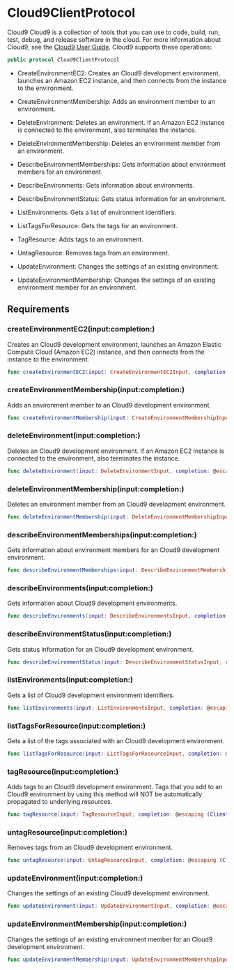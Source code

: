 # Cloud9ClientProtocol

Cloud9 Cloud9 is a collection of tools that you can use to code, build, run, test, debug, and release software in the cloud. For more information about Cloud9, see the [Cloud9 User Guide](https://docs.aws.amazon.com/cloud9/latest/user-guide). Cloud9 supports these operations:

``` swift
public protocol Cloud9ClientProtocol 
```

  - CreateEnvironmentEC2: Creates an Cloud9 development environment, launches an Amazon EC2 instance, and then connects from the instance to the environment.

  - CreateEnvironmentMembership: Adds an environment member to an environment.

  - DeleteEnvironment: Deletes an environment. If an Amazon EC2 instance is connected to the environment, also terminates the instance.

  - DeleteEnvironmentMembership: Deletes an environment member from an environment.

  - DescribeEnvironmentMemberships: Gets information about environment members for an environment.

  - DescribeEnvironments: Gets information about environments.

  - DescribeEnvironmentStatus: Gets status information for an environment.

  - ListEnvironments: Gets a list of environment identifiers.

  - ListTagsForResource: Gets the tags for an environment.

  - TagResource: Adds tags to an environment.

  - UntagResource: Removes tags from an environment.

  - UpdateEnvironment: Changes the settings of an existing environment.

  - UpdateEnvironmentMembership: Changes the settings of an existing environment member for an environment.

## Requirements

### createEnvironmentEC2(input:completion:)

Creates an Cloud9 development environment, launches an Amazon Elastic Compute Cloud (Amazon EC2) instance, and then connects from the instance to the environment.

``` swift
func createEnvironmentEC2(input: CreateEnvironmentEC2Input, completion: @escaping (ClientRuntime.SdkResult<CreateEnvironmentEC2OutputResponse, CreateEnvironmentEC2OutputError>) -> Void)
```

### createEnvironmentMembership(input:completion:)

Adds an environment member to an Cloud9 development environment.

``` swift
func createEnvironmentMembership(input: CreateEnvironmentMembershipInput, completion: @escaping (ClientRuntime.SdkResult<CreateEnvironmentMembershipOutputResponse, CreateEnvironmentMembershipOutputError>) -> Void)
```

### deleteEnvironment(input:completion:)

Deletes an Cloud9 development environment. If an Amazon EC2 instance is connected to the environment, also terminates the instance.

``` swift
func deleteEnvironment(input: DeleteEnvironmentInput, completion: @escaping (ClientRuntime.SdkResult<DeleteEnvironmentOutputResponse, DeleteEnvironmentOutputError>) -> Void)
```

### deleteEnvironmentMembership(input:completion:)

Deletes an environment member from an Cloud9 development environment.

``` swift
func deleteEnvironmentMembership(input: DeleteEnvironmentMembershipInput, completion: @escaping (ClientRuntime.SdkResult<DeleteEnvironmentMembershipOutputResponse, DeleteEnvironmentMembershipOutputError>) -> Void)
```

### describeEnvironmentMemberships(input:completion:)

Gets information about environment members for an Cloud9 development environment.

``` swift
func describeEnvironmentMemberships(input: DescribeEnvironmentMembershipsInput, completion: @escaping (ClientRuntime.SdkResult<DescribeEnvironmentMembershipsOutputResponse, DescribeEnvironmentMembershipsOutputError>) -> Void)
```

### describeEnvironments(input:completion:)

Gets information about Cloud9 development environments.

``` swift
func describeEnvironments(input: DescribeEnvironmentsInput, completion: @escaping (ClientRuntime.SdkResult<DescribeEnvironmentsOutputResponse, DescribeEnvironmentsOutputError>) -> Void)
```

### describeEnvironmentStatus(input:completion:)

Gets status information for an Cloud9 development environment.

``` swift
func describeEnvironmentStatus(input: DescribeEnvironmentStatusInput, completion: @escaping (ClientRuntime.SdkResult<DescribeEnvironmentStatusOutputResponse, DescribeEnvironmentStatusOutputError>) -> Void)
```

### listEnvironments(input:completion:)

Gets a list of Cloud9 development environment identifiers.

``` swift
func listEnvironments(input: ListEnvironmentsInput, completion: @escaping (ClientRuntime.SdkResult<ListEnvironmentsOutputResponse, ListEnvironmentsOutputError>) -> Void)
```

### listTagsForResource(input:completion:)

Gets a list of the tags associated with an Cloud9 development environment.

``` swift
func listTagsForResource(input: ListTagsForResourceInput, completion: @escaping (ClientRuntime.SdkResult<ListTagsForResourceOutputResponse, ListTagsForResourceOutputError>) -> Void)
```

### tagResource(input:completion:)

Adds tags to an Cloud9 development environment. Tags that you add to an Cloud9 environment by using this method will NOT be automatically propagated to underlying resources.

``` swift
func tagResource(input: TagResourceInput, completion: @escaping (ClientRuntime.SdkResult<TagResourceOutputResponse, TagResourceOutputError>) -> Void)
```

### untagResource(input:completion:)

Removes tags from an Cloud9 development environment.

``` swift
func untagResource(input: UntagResourceInput, completion: @escaping (ClientRuntime.SdkResult<UntagResourceOutputResponse, UntagResourceOutputError>) -> Void)
```

### updateEnvironment(input:completion:)

Changes the settings of an existing Cloud9 development environment.

``` swift
func updateEnvironment(input: UpdateEnvironmentInput, completion: @escaping (ClientRuntime.SdkResult<UpdateEnvironmentOutputResponse, UpdateEnvironmentOutputError>) -> Void)
```

### updateEnvironmentMembership(input:completion:)

Changes the settings of an existing environment member for an Cloud9 development environment.

``` swift
func updateEnvironmentMembership(input: UpdateEnvironmentMembershipInput, completion: @escaping (ClientRuntime.SdkResult<UpdateEnvironmentMembershipOutputResponse, UpdateEnvironmentMembershipOutputError>) -> Void)
```
